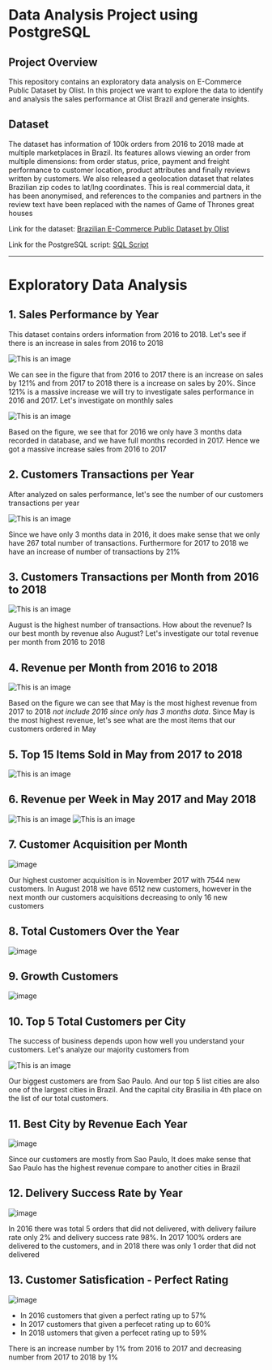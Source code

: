 # Data Analysis Project using PostgreSQL

## Project Overview
This repository contains an exploratory data analysis on E-Commerce Public Dataset by Olist. In this project we want to explore the data to identify and analysis the sales performance at Olist Brazil and generate insights.

## Dataset
The dataset has information of 100k orders from 2016 to 2018 made at multiple marketplaces in Brazil. Its features allows viewing an order from multiple dimensions: from order status, price, payment and freight performance to customer location, product attributes and finally reviews written by customers. We also released a geolocation dataset that relates Brazilian zip codes to lat/lng coordinates. This is real commercial data, it has been anonymised, and references to the companies and partners in the review text have been replaced with the names of Game of Thrones great houses

Link for the dataset: [Brazilian E-Commerce Public Dataset by Olist](https://www.kaggle.com/datasets/olistbr/brazilian-ecommerce)

Link for the PostgreSQL script: [SQL Script](https://github.com/firdanrastama/Data-Analysis-Project--SQL/blob/main/sql_script)

-----------------------------------------------------------------------------------------------------------------------------------------------------------------------
# Exploratory Data Analysis
## 1. Sales Performance by Year
This dataset contains orders information from 2016 to 2018. Let's see if there is an increase in sales from 2016 to 2018

![This is an image](https://raw.githubusercontent.com/firdanrastama/Data-Analysis-Project--SQL/main/sales_per_year.png)

We can see in the figure that from 2016 to 2017 there is an increase on sales by 121% and from 2017 to 2018 there is a increase on sales by 20%. Since 121% is a massive increase we will try to investigate sales performance in 2016 and 2017. Let's investigate on monthly sales

![This is an image](https://github.com/firdanrastama/Data-Analysis-Project--SQL/blob/main/images/monthly_sales_2016_2017.png)

Based on the figure, we see that for 2016 we only have 3 months data recorded in database, and we have full months recorded in 2017. Hence we got a massive increase sales from 2016 to 2017

## 2. Customers Transactions per Year
After analyzed on sales performance, let's see the number of our customers transactions per year

![This is an image](https://github.com/firdanrastama/Data-Analysis-Project--SQL/blob/main/images/transactions_per_year.png)

Since we have only 3 months data in 2016, it does make sense that we only have 267 total number of transactions. Furthermore for 2017 to 2018 we have an increase of number of transactions by 21%

## 3. Customers Transactions per Month from 2016 to 2018

![This is an image](https://github.com/firdanrastama/Data-Analysis-Project--SQL/blob/main/images/transactions_per_month.png)

August is the highest number of transactions. How about the revenue? Is our best month by revenue also August? Let's investigate our total revenue per month from 2016 to 2018

## 4. Revenue per Month from 2016 to 2018

![This is an image](https://github.com/firdanrastama/Data-Analysis-Project--SQL/blob/main/images/revenue.png)

Based on the figure we can see that May is the most highest revenue from 2017 to 2018 *not include 2016 since only has 3 months data*. Since May is the most highest revenue, let's see what are the most items that our customers ordered in May

## 5. Top 15 Items Sold in May from 2017 to 2018

![This is an image](https://github.com/firdanrastama/Data-Analysis-Project--SQL/blob/main/images/may_items_orders.png)

## 6. Revenue per Week in May 2017 and May 2018

![This is an image](https://github.com/firdanrastama/Data-Analysis-Project--SQL/blob/main/images/revenue_per_week_may_2017.png)    ![This is an image](https://github.com/firdanrastama/Data-Analysis-Project--SQL/blob/main/images/revenue_per_week_may_2018.png) 

## 7. Customer Acquisition per Month

![image](https://github.com/firdanrastama/Data-Analysis-Project--SQL/blob/main/images/customer_acquisition.png)

Our highest customer acquisition is in November 2017 with 7544 new customers. In August 2018 we have 6512 new customers, however in the next month our customers acquisitions decreasing to only 16 new customers

## 8. Total Customers Over the Year
![image](https://user-images.githubusercontent.com/80149518/174141649-232be810-d15b-4f1e-bfa9-0aab86ad5701.png)

## 9. Growth Customers
![image](https://github.com/firdanrastama/Data-Analysis-Project--SQL/blob/main/images/growth_customers.png?raw=true)


## 10. Top 5 Total Customers per City
The success of business depends upon how well you understand your customers. Let's analyze our majority customers from

![This is an image](https://github.com/firdanrastama/Data-Analysis-Project--SQL/blob/main/images/city_customers.png)

Our biggest customers are from Sao Paulo. And our top 5 list cities are also one of the largest cities in Brazil. And the capital city Brasilia in 4th place on the list of our total customers.

## 11. Best City by Revenue Each Year
![image](https://user-images.githubusercontent.com/80149518/174266285-2918b81d-4919-40c8-abd2-f5c263ce3e2a.png)

Since our customers are mostly from Sao Paulo, It does make sense that Sao Paulo has the highest revenue compare to another cities in Brazil

## 12. Delivery Success Rate by Year
![image](https://user-images.githubusercontent.com/80149518/174269596-de1dc0bf-d09c-4087-ab2c-105dd9cbfc54.png)

In 2016 there was total 5 orders that did not delivered, with delivery failure rate only 2% and delivery success rate 98%. In 2017 100% orders are delivered to the customers, and in 2018 there was only 1 order that did not delivered

## 13. Customer Satisfication - Perfect Rating
![image](https://user-images.githubusercontent.com/80149518/174270879-77985079-b282-4fa4-92f0-245add143d1b.png)

- In 2016 customers that given a perfect rating up to 57%
- In 2017 customers that given a perfecet rating up to 60%
- In 2018 ustomers that given a perfecet rating up to 59%

There is an increase number by 1% from 2016 to 2017 and decreasing number from 2017 to 2018 by 1%
